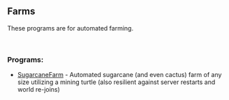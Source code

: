 ## Farms
These programs are for automated farming.  

<br>

### Programs:
- [SugarcaneFarm](./SugarcaneFarm/) - Automated sugarcane (and even cactus) farm of any size utilizing a mining turtle (also resilient against server restarts and world re-joins)

<br>
